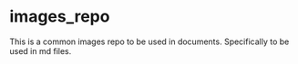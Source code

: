 # images_repo
This is a common images repo to be used in documents. Specifically to be used in md files.
